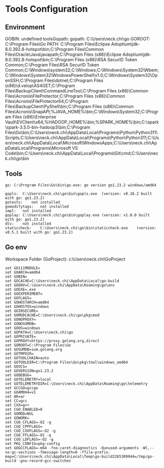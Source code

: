 # Tools Configuration

## Environment

GOBIN: undefined
toolsGopath:
gopath: C:\Users\neck.chi\go
GOROOT: C:\Program Files\Go
PATH: C:\Program Files\Eclipse Adoptium\jdk-8.0.392.8-hotspot\bin;C:\Program Files\Common Files\Oracle\Java\javapath;C:\Program Files (x86)\Eclipse Adoptium\jdk-8.0.392.8-hotspot\bin;C:\Program Files (x86)\RSA SecurID Token Common;C:\Program Files\RSA SecurID Token Common;C:\Windows\system32;C:\Windows;C:\Windows\System32\Wbem;C:\Windows\System32\WindowsPowerShell\v1.0\;C:\Windows\System32\OpenSSH\;C:\Program Files\dotnet\;C:\Program Files (x86)\d.velop\AS4GET;C:\Program Files\BackupClient\CommandLineTool\;C:\Program Files (x86)\Common Files\Acronis\FileProtector\;C:\Program Files (x86)\Common Files\Acronis\FileProtector64\;C:\Program Files\BackupClient\PyShell\bin\;C:\Program Files (x86)\Common Files\Acronis\SnapAPI\;%JAVA_HOME%\bin;C:\Windows\System32;C:\Program Files (x86)\Enterprise Vault\EVClient\x64\;%HADOOP_HOME%\bin;%SPARK_HOME%\bin;C:\spark\spark-3.5.0-bin-hadoop3\bin;C:\Program Files\Go\bin;C:\Users\neck.chi\AppData\Local\Programs\Python\Python311\Scripts\;C:\Users\neck.chi\AppData\Local\Programs\Python\Python311\;C:\Users\neck.chi\AppData\Local\Microsoft\WindowsApps;C:\Users\neck.chi\AppData\Local\Programs\Microsoft VS Code\bin;C:\Users\neck.chi\AppData\Local\Programs\Git\cmd;C:\Users\neck.chi\go\bin

## Tools

    go:	C:\Program Files\Go\bin\go.exe: go version go1.23.2 windows/amd64

    gopls:	C:\Users\neck.chi\go\bin\gopls.exe	(version: v0.16.2 built with go: go1.23.2)
    gotests:	not installed
    gomodifytags:	not installed
    impl:	not installed
    goplay:	C:\Users\neck.chi\go\bin\goplay.exe	(version: v1.0.0 built with go: go1.23.2)
    dlv:	not installed
    staticcheck:	C:\Users\neck.chi\go\bin\staticcheck.exe	(version: v0.5.1 built with go: go1.23.2)

## Go env

Workspace Folder (GoProject): c:\Users\neck.chi\GoProject

    set GO111MODULE=
    set GOARCH=amd64
    set GOBIN=
    set GOCACHE=C:\Users\neck.chi\AppData\Local\go-build
    set GOENV=C:\Users\neck.chi\AppData\Roaming\go\env
    set GOEXE=.exe
    set GOEXPERIMENT=
    set GOFLAGS=
    set GOHOSTARCH=amd64
    set GOHOSTOS=windows
    set GOINSECURE=
    set GOMODCACHE=C:\Users\neck.chi\go\pkg\mod
    set GONOPROXY=
    set GONOSUMDB=
    set GOOS=windows
    set GOPATH=C:\Users\neck.chi\go
    set GOPRIVATE=
    set GOPROXY=https://proxy.golang.org,direct
    set GOROOT=C:\Program Files\Go
    set GOSUMDB=sum.golang.org
    set GOTMPDIR=
    set GOTOOLCHAIN=auto
    set GOTOOLDIR=C:\Program Files\Go\pkg\tool\windows_amd64
    set GOVCS=
    set GOVERSION=go1.23.2
    set GODEBUG=
    set GOTELEMETRY=local
    set GOTELEMETRYDIR=C:\Users\neck.chi\AppData\Roaming\go\telemetry
    set GCCGO=gccgo
    set GOAMD64=v1
    set AR=ar
    set CC=gcc
    set CXX=g++
    set CGO_ENABLED=0
    set GOMOD=NUL
    set GOWORK=
    set CGO_CFLAGS=-O2 -g
    set CGO_CPPFLAGS=
    set CGO_CXXFLAGS=-O2 -g
    set CGO_FFLAGS=-O2 -g
    set CGO_LDFLAGS=-O2 -g
    set PKG_CONFIG=pkg-config
    set GOGCCFLAGS=-m64 -fno-caret-diagnostics -Qunused-arguments -Wl,--no-gc-sections -fmessage-length=0 -ffile-prefix-map=C:\Users\neck.chi\AppData\Local\Temp\go-build2265309944=/tmp/go-build -gno-record-gcc-switches
